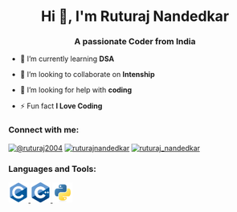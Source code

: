 <h1 align="center">Hi 👋, I'm Ruturaj Nandedkar</h1>
<h3 align="center">A passionate Coder from India</h3>

- 🌱 I’m currently learning **DSA**

- 👯 I’m looking to collaborate on **Intenship**

- 🤝 I’m looking for help with **coding**

- ⚡ Fun fact **I Love Coding**

<h3 align="left">Connect with me:</h3>
<p align="left">
<a href="https://twitter.com/@ruturaj2004" target="blank"><img align="center" src="https://raw.githubusercontent.com/rahuldkjain/github-profile-readme-generator/master/src/images/icons/Social/twitter.svg" alt="@ruturaj2004" height="30" width="40" /></a>
<a href="https://linkedin.com/in/ruturajnandedkar" target="blank"><img align="center" src="https://raw.githubusercontent.com/rahuldkjain/github-profile-readme-generator/master/src/images/icons/Social/linked-in-alt.svg" alt="ruturajnandedkar" height="30" width="40" /></a>
<a href="https://instagram.com/ruturaj_nandedkar" target="blank"><img align="center" src="https://raw.githubusercontent.com/rahuldkjain/github-profile-readme-generator/master/src/images/icons/Social/instagram.svg" alt="ruturaj_nandedkar" height="30" width="40" /></a>
</p>

<h3 align="left">Languages and Tools:</h3>
<p align="left"> <a href="https://www.cprogramming.com/" target="_blank" rel="noreferrer"> <img src="https://raw.githubusercontent.com/devicons/devicon/master/icons/c/c-original.svg" alt="c" width="40" height="40"/> </a> <a href="https://www.w3schools.com/cpp/" target="_blank" rel="noreferrer"> <img src="https://raw.githubusercontent.com/devicons/devicon/master/icons/cplusplus/cplusplus-original.svg" alt="cplusplus" width="40" height="40"/> </a> <a href="https://www.python.org" target="_blank" rel="noreferrer"> <img src="https://raw.githubusercontent.com/devicons/devicon/master/icons/python/python-original.svg" alt="python" width="40" height="40"/> </a> </p>



